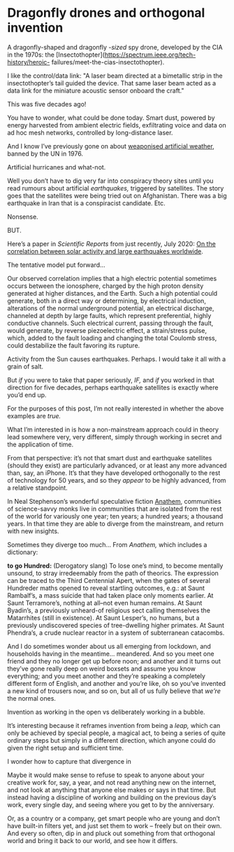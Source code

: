 # Dragonfly drones and orthogonal invention

A dragonfly-shaped and dragonfly _-sized_ spy drone, developed by the CIA in
the 1970s: the [Insectothopter](https://spectrum.ieee.org/tech-history/heroic-
failures/meet-the-cias-insectothopter).

I like the control/data link: "A laser beam directed at a bimetallic strip in
the insectothopter’s tail guided the device. That same laser beam acted as a
data link for the miniature acoustic sensor onboard the craft."

This was five decades ago!

You have to wonder, what could be done today. Smart dust, powered by energy
harvested from ambient electric fields, exfiltrating voice and data on ad hoc
mesh networks, controlled by long-distance laser.

And I know I’ve previously gone on about [weaponised artificial
weather](/home/2020/06/30/space_and_weather), banned by the UN in 1976.

Artificial hurricanes and what-not.

Well you don’t have to dig very far into conspiracy theory sites until you
read rumours about artificial _earthquakes,_ triggered by satellites. The
story goes that the satellites were being tried out on Afghanistan. There was
a big earthquake in Iran that is a conspiracist candidate. Etc.

Nonsense.

BUT.

Here’s a paper in _Scientific Reports_ from just recently, July 2020: [On the
correlation between solar activity and large earthquakes
worldwide](https://www.nature.com/articles/s41598-020-67860-3).

The tentative model put forward…

Our observed correlation implies that a high electric potential sometimes
occurs between the ionosphere, charged by the high proton density generated at
higher distances, and the Earth. Such a high potential could generate, both in
a direct way or determining, by electrical induction, alterations of the
normal underground potential, an electrical discharge, channeled at depth by
large faults, which represent preferential, highly conductive channels. Such
electrical current, passing through the fault, would generate, by reverse
piezoelectric effect, a strain/stress pulse, which, added to the fault loading
and changing the total Coulomb stress, could destabilize the fault favoring
its rupture.

Activity from the Sun causes earthquakes. Perhaps. I would take it all with a
grain of salt.

But _if_ you were to take that paper seriously, _IF,_ and _if_ you worked in
that direction for five decades, perhaps earthquake satellites is exactly
where you’d end up.

For the purposes of this post, I’m not really interested in whether the above
examples are _true._

What I’m interested in is how a non-mainstream approach could in theory lead
somewhere very, very different, simply through working in secret and the
application of time.

From that perspective: it’s not that smart dust and earthquake satellites
(should they exist) are particularly advanced, or at least any more advanced
than, say, an iPhone. It’s that they have developed orthogonally to the rest
of technology for 50 years, and so they _appear_ to be highly advanced, from a
relative standpoint.

In Neal Stephenson’s wonderful speculative fiction
[Anathem](https://www.nealstephenson.com/anathem.html), communities of
science-savvy monks live in communities that are isolated from the rest of the
world for variously one year; ten years; a hundred years; a thousand years. In
that time they are able to diverge from the mainstream, and return with new
insights.

Sometimes they diverge too much… From _Anathem,_ which includes a dictionary:

**to go Hundred:** (Derogatory slang) To lose one’s mind, to become mentally
unsound, to stray irredeemably from the path of theorics. The expression can
be traced to the Third Centennial Apert, when the gates of several Hundreder
maths opened to reveal startling outcomes, e.g.: at Saunt Rambalf’s, a mass
suicide that had taken place only moments earlier. At Saunt Terramore’s,
nothing at all–not even human remains. At Saunt Byadin’s, a previously
unheard-of religious sect calling themselves the Matarrhites (still in
existence). At Saunt Lesper’s, no humans, but a previously undiscovered
species of tree-dwelling higher primates. At Saunt Phendra’s, a crude nuclear
reactor in a system of subterranean catacombs.

And I do sometimes wonder about us all emerging from lockdown, and households
having in the meantime… meandered. And so you meet one friend and they no
longer get up before noon; and another and it turns out they’ve gone really
deep on weird boxsets and assume you know everything; and you meet another and
they’re speaking a completely different form of English, and another and
you’re like, oh so you’ve invented a new kind of trousers now, and so on, but
all of us fully believe that _we’re_ the normal ones.

Invention as working in the open vs deliberately working in a bubble.

It’s interesting because it reframes invention from being a _leap,_ which can
only be achieved by special people, a magical act, to being a series of quite
ordinary steps but simply in a different direction, which anyone could do
given the right setup and sufficient time.

I wonder how to capture that divergence in

Maybe it would make sense to refuse to speak to anyone about your creative
work for, say, a year, and not read anything new on the internet, and not look
at anything that anyone else makes or says in that time. But instead having a
discipline of working and building on the previous day’s work, every single
day, and seeing where you get to by the anniversary.

Or, as a country or a company, get smart people who are young and don’t have
built-in filters yet, and just set them to work – freely but on their own. And
every so often, dip in and pluck out something from that orthogonal world and
bring it back to our world, and see how it differs.
